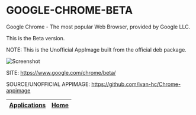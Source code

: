 # GOOGLE-CHROME-BETA

 Google Chrome - The most popular Web Browser, provided by Google LLC.
 
 This is the Beta version.
 
 NOTE: This is the Unofficial AppImage built from the official deb package.

 ![Screenshot](https://upload.wikimedia.org/wikipedia/commons/8/87/Google_Chrome_75_screenshot.png)

 SITE: https://www.google.com/chrome/beta/
 
 SOURCE/UNOFFICIAL APPIMAGE: https://github.com/ivan-hc/Chrome-appimage

 | [Applications](https://portable-linux-apps.github.io/apps.html) | [Home](https://portable-linux-apps.github.io)
 | --- | --- |

